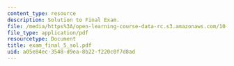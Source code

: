 ```yaml
---
content_type: resource
description: Solution to Final Exam.
file: /media/https%3A/open-learning-course-data-rc.s3.amazonaws.com/10-40-chemical-engineering-thermodynamics-fall-2003/a05e84ec3548d9ea8b22f220c0f7d8ad_exam_final_5_sol.pdf
file_type: application/pdf
resourcetype: Document
title: exam_final_5_sol.pdf
uid: a05e84ec-3548-d9ea-8b22-f220c0f7d8ad
---
```

